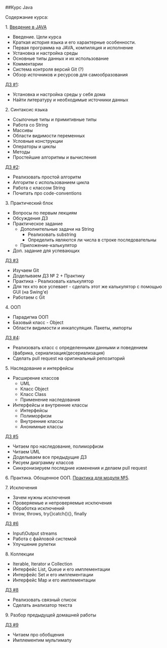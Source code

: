 ##Курс Java

Содержание курса:

1\. [Введение в JAVA](https://github.com/rxn1d/courses/blob/master/topic1/topic_1.md)
* Введение. Цели курса
* Краткая история языка и его характерные особенности.
* Первая программа на JAVA, компиляция и исполнение
* Установка и настройка среды
* Основные типы данных и их использование
* Комментарии
* Система контроля версий Git (?)
* Обзор источников и ресурсов для самообразования

[ДЗ #1](https://github.com/rxn1d/courses/blob/master/topic1/topic_1_home_work.md):
* Установка и настройка среды у себя дома
* Найти литературу и необходимые источники данных

2\. Синтаксис языка
* Ссылочные типы и примитивные типы
* Работа со String
* Массивы
* Области видимости переменных
* Условные конструкции
* Операторы и циклы
* Методы
* Простейшие алгоритмы и вычисления

[ДЗ #2](https://github.com/rxn1d/courses/blob/master/topic2/topic_2_home_work.md):
* Реализовать простой алгоритм
* Алгоритм с использованием цикла
* Работа с классом String
* Почитать про code-conventions

3\. Практический блок
* Вопросы по первым лекциям
* Обсуждения ДЗ
* Практическое задание
  - Дополнительные задачи на String
    + Реализовать substring
    + Определить являются ли числа в строке последовательны
  - Приложение-калькулятор
* Доп. задание для успевающих

[ДЗ #3](https://github.com/rxn1d/courses/blob/master/topic3/topic_3_home_work.md)
 * Изучаем Git
 * Доделываем ДЗ № 2 + Практику
 * Практика - Реализовать калькулятор
 * Для тех кто все успевает - сделать этот же калькулятор с помощью GUI (на Swing'e)
 * Работаем с Git

4\. ООП
* Парадигма ООП
* Базовый класс - Object
* Области видимости и инкапсуляция. Пакеты, импорты

[ДЗ #4](https://github.com/rxn1d/courses/blob/master/topic4/topic4_home_work.md):
* Реализовать класс с определенными данными и поведением (фабрика, сериализация/десериализация)
* Сделать pull request на оригинальный репозиторий

5\. Наследование и интерфейсы
* Расширение классов
  + UML
  + Класс Object
  + Класс Class
  + Применение наследования
* Интерфейсы и внутренние классы
  + Интерфейсы
  + Полиморфизм
  + Внутренние классы
  + Анонимные классы

[ДЗ #5](https://github.com/rxn1d/courses/blob/master/topic5/topic5_home_work.md)
 * Читаем про наследование, полиморфизм
 * Читаем UML
 * Доделываем все предыдущие ДЗ
 * Рисуем диаграмму классов
 * Синхронизируем последние изменения и делаем pull request

6\. Практика. Обощенное ООП. [Практика для модуля №5](https://github.com/rxn1d/courses/blob/master/topic5_practice/topic5_practice.md).

7\. Исключения
* Зачем нужны исключения
* Проверяемые и непроверяемые исключения
* Обработка исключений
* throw, throws, try{}catch(){}, finally

[ДЗ #6](https://github.com/rxn1d/courses/blob/master/topic6/topic6_home_work.md)
* Input\Output streams
* Работа с файловой системой
* Улучшение рулетки

8\. Коллекции
* Iterable, Iterator и Collection
* Интерфейс List, Queue и его имплементации
* Интерфейс Set и его имплементации
* Интерфейс Map и его имплементации

[ДЗ #8](https://github.com/rxn1d/courses/blob/master/topic8/topic8_home_work.md)
* Реализовать связный список
* Сделать анализатор текста

9\. Разбор предыдущей домашней работы

[ДЗ #9](https://github.com/rxn1d/courses/blob/master/topic9/topic9_home_work.md)
* Читаем про обобщения
* Имплементим мультимапу